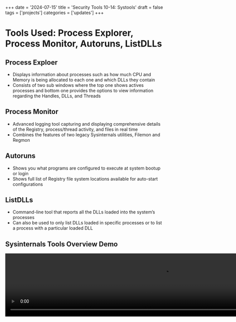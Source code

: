 +++
date = '2024-07-15'
title = 'Security Tools 10-14: Systools'
draft = false
tags = ['projects']
categories = ['updates']
+++

<h1>Tools Used: Process Explorer, Process Monitor, Autoruns, ListDLLs</h1>

<h2>Process Exploer</h2>

<ul>
<li>Displays information about processes such as how much CPU and Memory is being allocated to each one and which DLLs they contain</li>
<li>Consists of two sub windows where the top one shows actives processes and bottom one provides the options to view information regarding the Handles, DLLs, and Threads </li>
</ul>

<h2>Process Monitor</h2>

<ul>
<li>Advanced logging tool capturing and displaying comprehensive details of the Registry, process/thread activity, and files in real time 
</li>
<li>Combines the features of two legacy Sysinternals utilities, Filemon and Regmon  </li>
</ul>

<h2>Autoruns</h2>

<ul>
<li>Shows you what programs are configured to execute at system bootup or login
</li>
<li>Shows full list of Registry file system locations available for auto-start configurations  
</li>
</ul>

<h2>ListDLLs</h2>

<ul>
<li>Command-line tool that reports all the DLLs loaded into the system’s processes
</li>
<li>Can also be used to only list DLLs loaded in specific processes or to list a process with a particular loaded DLL  
</li>
</ul>

<h2>Sysinternals Tools Overview Demo</h2>

<video width="1000" height="200" controls>
  <source src="https://videos-ms.s3.us-east-1.amazonaws.com/SysInternalsVideo.mp4" type="video/mp4">
</video>


